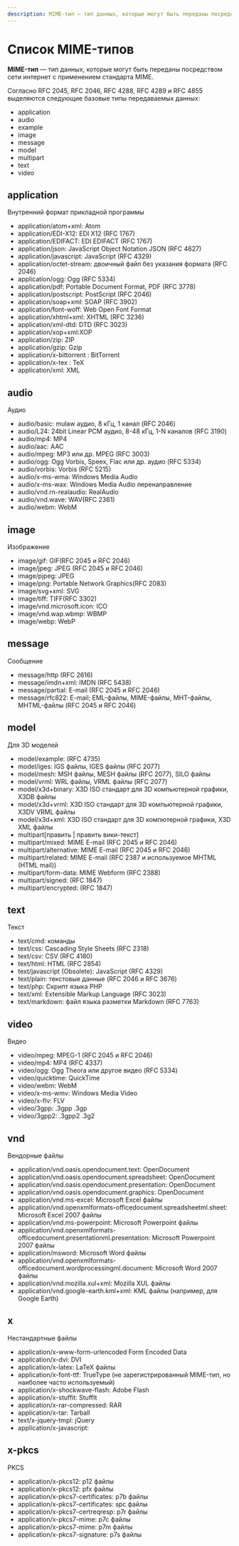 ```yaml
---
description: MIME-тип — тип данных, которые могут быть переданы посредством сети интернет с применением стандарта MIME
---
```


# Список MIME-типов

**MIME-тип** — тип данных, которые могут быть переданы посредством сети интернет с применением стандарта MIME.

Согласно RFC 2045, RFC 2046, RFC 4288, RFC 4289 и RFC 4855 выделяются следующие базовые типы передаваемых данных:

- application
- audio
- example
- image
- message
- model
- multipart
- text
- video

## application

Внутренний формат прикладной программы

- application/atom+xml: Atom
- application/EDI-X12: EDI X12 (RFC 1767)
- application/EDIFACT: EDI EDIFACT (RFC 1767)
- application/json: JavaScript Object Notation JSON (RFC 4627)
- application/javascript: JavaScript (RFC 4329)
- application/octet-stream: двоичный файл без указания формата (RFC 2046)
- application/ogg: Ogg (RFC 5334)
- application/pdf: Portable Document Format, PDF (RFC 3778)
- application/postscript: PostScript (RFC 2046)
- application/soap+xml: SOAP (RFC 3902)
- application/font-woff: Web Open Font Format
- application/xhtml+xml: XHTML (RFC 3236)
- application/xml-dtd: DTD (RFC 3023)
- application/xop+xml:XOP
- application/zip: ZIP
- application/gzip: Gzip
- application/x-bittorrent : BitTorrent
- application/x-tex : TeX
- application/xml: XML

## audio

Аудио

- audio/basic: mulaw аудио, 8 кГц, 1 канал (RFC 2046)
- audio/L24: 24bit Linear PCM аудио, 8-48 кГц, 1-N каналов (RFC 3190)
- audio/mp4: MP4
- audio/aac: AAC
- audio/mpeg: MP3 или др. MPEG (RFC 3003)
- audio/ogg: Ogg Vorbis, Speex, Flac или др. аудио (RFC 5334)
- audio/vorbis: Vorbis (RFC 5215)
- audio/x-ms-wma: Windows Media Audio
- audio/x-ms-wax: Windows Media Audio перенаправление
- audio/vnd.rn-realaudio: RealAudio
- audio/vnd.wave: WAV(RFC 2361)
- audio/webm: WebM

## image

Изображение

- image/gif: GIF(RFC 2045 и RFC 2046)
- image/jpeg: JPEG (RFC 2045 и RFC 2046)
- image/pjpeg: JPEG
- image/png: Portable Network Graphics(RFC 2083)
- image/svg+xml: SVG
- image/tiff: TIFF(RFC 3302)
- image/vnd.microsoft.icon: ICO
- image/vnd.wap.wbmp: WBMP
- image/webp: WebP

## message

Сообщение

- message/http (RFC 2616)
- message/imdn+xml: IMDN (RFC 5438)
- message/partial: E-mail (RFC 2045 и RFC 2046)
- message/rfc822: E-mail; EML-файлы, MIME-файлы, MHT-файлы, MHTML-файлы (RFC 2045 и RFC 2046)

## model

Для 3D моделей

- model/example: (RFC 4735)
- model/iges: IGS файлы, IGES файлы (RFC 2077)
- model/mesh: MSH файлы, MESH файлы (RFC 2077), SILO файлы
- model/vrml: WRL файлы, VRML файлы (RFC 2077)
- model/x3d+binary: X3D ISO стандарт для 3D компьютерной графики, X3DB файлы
- model/x3d+vrml: X3D ISO стандарт для 3D компьютерной графики, X3DV VRML файлы
- model/x3d+xml: X3D ISO стандарт для 3D компютерной графики, X3D XML файлы
- multipart[править | править вики-текст]
- multipart/mixed: MIME E-mail (RFC 2045 и RFC 2046)
- multipart/alternative: MIME E-mail (RFC 2045 и RFC 2046)
- multipart/related: MIME E-mail (RFC 2387 и используемое MHTML (HTML mail))
- multipart/form-data: MIME Webform (RFC 2388)
- multipart/signed: (RFC 1847)
- multipart/encrypted: (RFC 1847)

## text

Текст

- text/cmd: команды
- text/css: Cascading Style Sheets (RFC 2318)
- text/csv: CSV (RFC 4180)
- text/html: HTML (RFC 2854)
- text/javascript (Obsolete): JavaScript (RFC 4329)
- text/plain: текстовые данные (RFC 2046 и RFC 3676)
- text/php: Скрипт языка PHP
- text/xml: Extensible Markup Language (RFC 3023)
- text/markdown: файл языка разметки Markdown (RFC 7763)

## video

Видео

- video/mpeg: MPEG-1 (RFC 2045 и RFC 2046)
- video/mp4: MP4 (RFC 4337)
- video/ogg: Ogg Theora или другое видео (RFC 5334)
- video/quicktime: QuickTime
- video/webm: WebM
- video/x-ms-wmv: Windows Media Video
- video/x-flv: FLV
- video/3gpp: .3gpp .3gp
- video/3gpp2: .3gpp2 .3g2

## vnd

Вендорные файлы

- application/vnd.oasis.opendocument.text: OpenDocument
- application/vnd.oasis.opendocument.spreadsheet: OpenDocument
- application/vnd.oasis.opendocument.presentation: OpenDocument
- application/vnd.oasis.opendocument.graphics: OpenDocument
- application/vnd.ms-excel: Microsoft Excel файлы
- application/vnd.openxmlformats-officedocument.spreadsheetml.sheet: Microsoft Excel 2007 файлы
- application/vnd.ms-powerpoint: Microsoft Powerpoint файлы
- application/vnd.openxmlformats-officedocument.presentationml.presentation: Microsoft Powerpoint 2007 файлы
- application/msword: Microsoft Word файлы
- application/vnd.openxmlformats-officedocument.wordprocessingml.document: Microsoft Word 2007 файлы
- application/vnd.mozilla.xul+xml: Mozilla XUL файлы
- application/vnd.google-earth.kml+xml: KML файлы (например, для Google Earth)

## x

Нестандартные файлы

- application/x-www-form-urlencoded Form Encoded Data
- application/x-dvi: DVI
- application/x-latex: LaTeX файлы
- application/x-font-ttf: TrueType (не зарегистрированный MIME-тип, но наиболее часто используемый)
- application/x-shockwave-flash: Adobe Flash
- application/x-stuffit: StuffIt
- application/x-rar-compressed: RAR
- application/x-tar: Tarball
- text/x-jquery-tmpl: jQuery
- application/x-javascript:

## x-pkcs

PKCS

- application/x-pkcs12: p12 файлы
- application/x-pkcs12: pfx файлы
- application/x-pkcs7-certificates: p7b файлы
- application/x-pkcs7-certificates: spc файлы
- application/x-pkcs7-certreqresp: p7r файлы
- application/x-pkcs7-mime: p7c файлы
- application/x-pkcs7-mime: p7m файлы
- application/x-pkcs7-signature: p7s файлы
